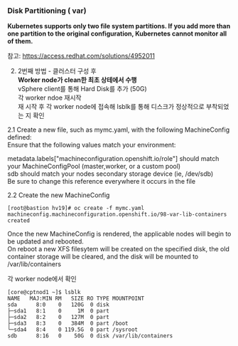 ### Disk Partitioning ( var)  

**Kubernetes supports only two file system partitions. If you add more than one partition to the original configuration, Kubernetes cannot monitor all of them.**  

참고:  https://access.redhat.com/solutions/4952011  


2. 2번째 방법 - 클러스터 구성 후  
**Worker node가 clean한 최초 상테에서 수행**  
vSphere client를 통해 Hard Disk를 추가 (50G)  
각 worker ndoe 재시작  
재 시작 후 각 worker node에 접속해 lsblk를 통해 디스크가 정상적으로 부착되었는 지 확인   

2.1 Create a new file, such as mymc.yaml, with the following MachineConfig defined:  
Ensure that the following values match your environment:  

metadata.labels["machineconfiguration.openshift.io/role"] should match your MachineConfigPool (master,worker, or a custom pool)  
sdb should match your nodes secondary storage device (ie, /dev/sdb)  
Be sure to change this reference everywhere it occurs in the file  

2.2 Create the new MachineConfig  
```  
[root@bastion hv19]# oc create -f mymc.yaml
machineconfig.machineconfiguration.openshift.io/98-var-lib-containers created  
```  
Once the new MachineConfig is rendered, the applicable nodes will begin to be updated and rebooted.   
On reboot a new XFS filesytem will be created on the specified disk, the old container storage will be cleared, and the disk will be mounted to /var/lib/containers  


각 worker node에서 확인  
```  
[core@cptnod1 ~]$ lsblk
NAME   MAJ:MIN RM   SIZE RO TYPE MOUNTPOINT
sda      8:0    0   120G  0 disk
├─sda1   8:1    0     1M  0 part
├─sda2   8:2    0   127M  0 part
├─sda3   8:3    0   384M  0 part /boot
└─sda4   8:4    0 119.5G  0 part /sysroot
sdb      8:16   0    50G  0 disk /var/lib/containers
```  
